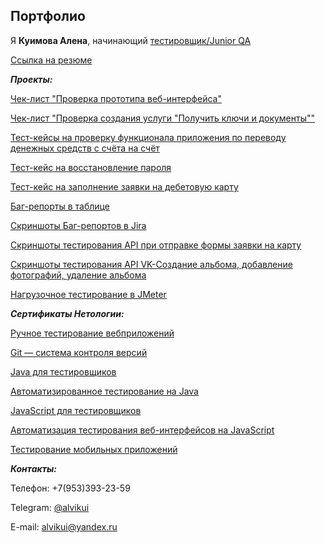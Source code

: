 ## Портфолио

Я **Куимова Алена**, начинающий <u> тестировщик/Junior QA </u>

[Ссылка на резюме](https://docs.google.com/document/d/1OD-uEmq4saem_udKknSWcVVJ67JSiIyv/edit?usp=sharing&ouid=107877928262337062453&rtpof=true&sd=true)


***Проекты:***

[Чек-лист "Проверка прототипа веб-интерфейса"](https://docs.google.com/spreadsheets/d/1MKHTMwX-bjfletj8pIq9YGAnetO4D4QWRqQSYddW4lk/edit?usp=sharing)

[Чек-лист "Проверка создания услуги "Получить ключи и документы""](https://docs.google.com/spreadsheets/d/1FFLBjDKawtav09BZ6v2pG1D5EdtEdts-5N-0eF-dqoE/edit?usp=sharing)

[Тест-кейсы на проверку функционала приложения по переводу денежных средств с счёта на счёт](https://docs.google.com/spreadsheets/d/131nLDpHskSWL9yz8Q0WX7zh0pvTj0K_dFwZu8h66IWU/edit?usp=sharing)

[Тест-кейс на восстановление пароля](https://docs.google.com/spreadsheets/d/1pF8v_egfVWwQQfESpgeVFCR_kXdAyFoyhhp2cqvMqOw/edit?usp=sharing)

[Тест-кейс на заполнение заявки на дебетовую карту](https://docs.google.com/spreadsheets/d/17GCQk41gVdY6NwcaYKcz2n36VOJSYBPUauCAtbekZ7U/edit?usp=sharing)

[Баг-репорты в таблице](https://docs.google.com/spreadsheets/d/1dR-zi9RvEqwBrliuP66zlziy-rJwe6v8FDk1jg4ig44/edit?usp=sharing)

[Скриншоты Баг-репортов в Jira](https://docs.google.com/document/d/1STkjD1Ke7SrP-c9IBx8ew_zYDDp9Fh4oW8q1XWFDKCI/edit?usp=sharing)

[Скриншоты тестирования API при отправке формы заявки на карту](https://docs.google.com/document/d/1OcBcsrzH7pXfTIuXSOe8qTfO6JbJt__xC62QjoFuQ90/edit?usp=sharing)

[Скриншоты тестирования API VK-Создание альбома, добавление фотографий, удаление альбома](https://docs.google.com/document/d/1WP7OimRsV5IoXhn85wE9RlvXHHKm4JeWo17LdR3iNhU/edit?usp=sharing)

[Нагрузочное тестирование в JMeter](https://docs.google.com/document/d/1l91EDwKjTojFLmOTuzH5v8e7JrXHsLgu7NgiahiHuNU/edit?usp=sharing)


***Сертификаты Нетологии:***

[Ручное тестирование вебприложений](https://drive.google.com/file/d/1hCQqDamrUeI2UxUkbs3wg77fIDLpos6j/view?usp=sharing)

[Git — система контроля версий](https://drive.google.com/file/d/1Ai1PjuH3FGKESTa_EBx7pgvcCluXwWiE/view?usp=sharing)

[Java для тестировщиков](https://drive.google.com/file/d/1fTTjlEoLZjCTXkL6XMsC7NM9wH_tHXHo/view?usp=sharing)

[Автоматизированное тестирование на Java](https://drive.google.com/file/d/1cg8A7aq184qWEqNMf13Sm99Dsx3x8xvs/view?usp=sharing)

[JavaScript для тестировщиков](https://drive.google.com/file/d/1cL6yJFe3JFkd7gRICTFnVFANIx4AYAPR/view?usp=sharing)

[Автоматизация тестирования веб-интерфейсов на JavaScript](https://drive.google.com/file/d/1nMA1UIAoO95MptxM2PPt-3jjuhZkolHt/view?usp=sharing)

[Тестирование мобильных приложений](https://drive.google.com/file/d/15A4F47A4T8nSoorecAhGNfUeGGEsZs5F/view?usp=sharing)


***Контакты:***

Телефон: +7(953)393-23-59

Telegram: [@alvikui](https://t.me/alvikui)

E-mail: [alvikui@yandex.ru](alvikui@yandex.ru)
